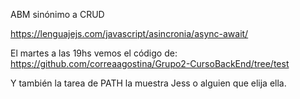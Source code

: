 ABM sinónimo a CRUD 



https://lenguajejs.com/javascript/asincronia/async-await/


El martes a las 19hs vemos el código de:
https://github.com/correaagostina/Grupo2-CursoBackEnd/tree/test

Y también la tarea de PATH la muestra Jess o alguien que elija ella. 



